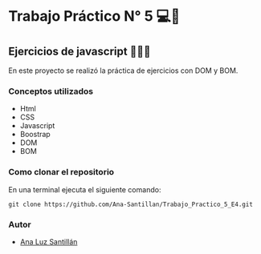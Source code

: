 # Trabajo Práctico N° 5 💻💜
## Ejercicios de javascript 👩🏻‍💻

En este proyecto se realizó la práctica de ejercicios con DOM y BOM.

### Conceptos utilizados
- Html
- CSS
- Javascript
- Boostrap
- DOM
- BOM

### Como clonar el repositorio

En una terminal ejecuta el siguiente comando:

```
git clone https://github.com/Ana-Santillan/Trabajo_Practico_5_E4.git
```

### Autor 

- [Ana Luz Santillán](https://www.linkedin.com/in/ana-luz-santillán)